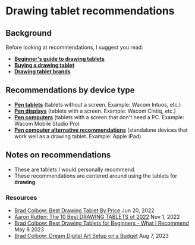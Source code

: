 # Drawing tablet recommendations

## Background

Before looking at recommendations, I suggest you read:

* [**Beginner's guide to drawing tablets**](../guides/beginners-guide.md)
* [**Buying a drawing tablet**](../buying-a-drawing-tablet/)&#x20;
* [**Drawing tablet brands**](../drawing-tablet-brands/)&#x20;

## Recommendations by device type

* [**Pen tablets**](pen-tablets-recommendations.md) (tablets without a screen. Example: Wacom Intuos, etc.)
* [**Pen displays**](pen-displays-recommendations.md) (tablets with a screen. Example: Wacom Cintiq, etc.)
* [**Pen computers**](pen-computer-recommendations.md) (tablets with a screen that don't need a PC. Example: Wacom Mobile Studio Pro)
* [**Pen computer alternative recommendations**](pen-computer-alternative-recommendations.md) (standalone devices that work well as a drawing tablet. Example: Apple iPad)&#x20;

## Notes on recommendations

* These are tablets I would personally recommend.
* These recommendations are centered around using the tablets for **drawing**.

### **Resources**

* [Brad Colbow: Best Drawing Tablet By Price](https://youtu.be/nENQ-TLBYvI) Jun 20, 2022
* [Aaron Rutten: The 10 Best DRAWING TABLETS of 2022](https://youtu.be/fNy1hnlKxuY) Nov 1, 2022
* [Brad Colbow: Best Drawing Tablets for Beginners - What I Recommend](https://youtu.be/Dh49NwMt1yw) May 8 2023
* [Brad Colbow: Dream Digital Art Setup on a Budget](https://youtu.be/xVN4tt27u6s) Aug 7, 2023

##

&#x20;&#x20;
